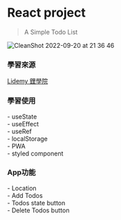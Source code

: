 # React project
>A Simple Todo List

![CleanShot 2022-09-20 at 21 36 46](https://user-images.githubusercontent.com/99056343/191272550-a9145a04-80ce-4e4e-a064-6e9046f98ed2.gif)


<h3>學習來源</h3> 
<a href="https://lidemy.com"target="_blank">Lidemy 鋰學院</a>

<h3>學習使用</h3>
- useState <br>
- useEffect <br>
- useRef <br>
- localStorage <br>
- PWA <br>
- styled component

<h3>App功能</h3>
- Location <br>
- Add Todos <br>
- Todos state button <br>
- Delete Todos button <br>
